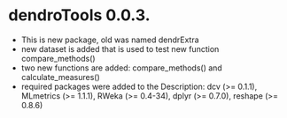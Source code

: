 # dendroTools 0.0.3.

* This is new package, old was named dendrExtra
* new dataset is added that is used to test new function compare_methods()
* two new functions are added: compare_methods() and calculate_measures()
* required packages were added to the Description: dcv (>= 0.1.1), MLmetrics (>= 1.1.1), RWeka (>= 0.4-34),
        dplyr (>= 0.7.0), reshape (>= 0.8.6)

